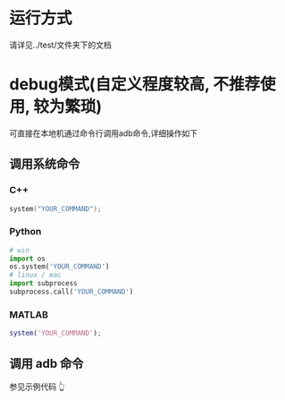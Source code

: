 # 运行方式
请详见../test/文件夹下的文档

# debug模式(自定义程度较高, 不推荐使用, 较为繁琐)
可直接在本地机通过命令行调用adb命令,详细操作如下

## 调用系统命令

### C++

```c++
system("YOUR_COMMAND");
```

### Python

```python
# win
import os
os.system('YOUR_COMMAND')
# linux / mac 
import subprocess
subprocess.call('YOUR_COMMAND')
```

### MATLAB

```matlab
system('YOUR_COMMAND');
```

## 调用 adb 命令

参见示例代码 👆
